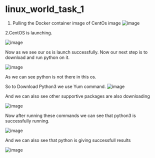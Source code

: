 # linux_world_task_1

1. Pulling the Docker container image of CentOs image 
![image](https://user-images.githubusercontent.com/60494696/119882573-31de3d00-bf4c-11eb-9fde-fdb3f51d3eca.png)

2.CentOS is launching.

![image](https://user-images.githubusercontent.com/60494696/119883112-c8aaf980-bf4c-11eb-9fb0-d18eab4e0128.png)

Now as we see our os is launch successfully. Now our next step is to download and run python on it.

![image](https://user-images.githubusercontent.com/60494696/119883728-7d451b00-bf4d-11eb-8b27-be186b651806.png)

As we can see python is not there in this os. 

So to Download Python3 we use Yum command.
![image](https://user-images.githubusercontent.com/60494696/119884427-40c5ef00-bf4e-11eb-94e9-f2bb3c26cd73.png)

And we can also see other supportive packages are also downloading 

![image](https://user-images.githubusercontent.com/60494696/119884559-67842580-bf4e-11eb-9a28-0d253a4a205a.png)

Now after running these commands we can see that python3 is successfully running.

![image](https://user-images.githubusercontent.com/60494696/119884784-a74b0d00-bf4e-11eb-84f3-f309ec26acbc.png)

And we can also see that python is giving successfull results 

![image](https://user-images.githubusercontent.com/60494696/119884954-d6fa1500-bf4e-11eb-88cb-d9460545566a.png)
